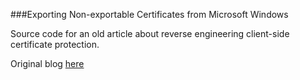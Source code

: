 ###Exporting Non-exportable Certificates from Microsoft Windows

Source code for an old article about reverse engineering client-side certificate protection.

Original blog [here](http://thomascannon.net/blog/2009/05/exporting-non-exportable-certificates/)
